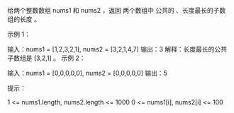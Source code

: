 给两个整数数组 nums1 和 nums2 ，返回 两个数组中 公共的 、长度最长的子数组的长度 。

示例 1：

输入：nums1 = [1,2,3,2,1], nums2 = [3,2,1,4,7]
输出：3
解释：长度最长的公共子数组是 [3,2,1] 。
示例 2：

输入：nums1 = [0,0,0,0,0], nums2 = [0,0,0,0,0]
输出：5

提示：

1 <= nums1.length, nums2.length <= 1000
0 <= nums1[i], nums2[i] <= 100
